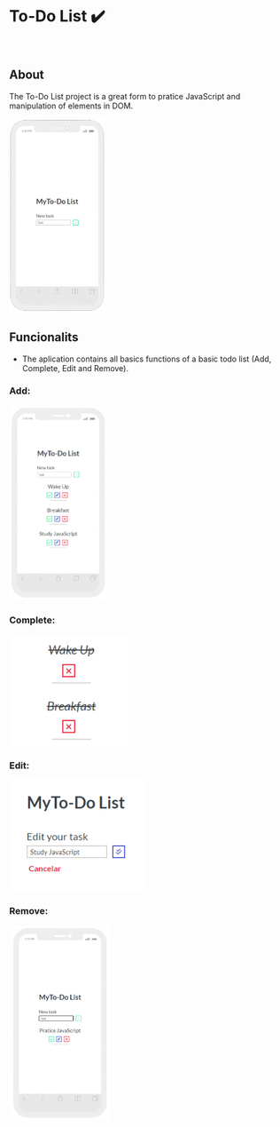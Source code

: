 # To-Do List ✔️

<br/>

## About 

The To-Do List project is a great form to pratice JavaScript and manipulation of elements in DOM.

<img height="350px" src="assets/images/mobile-layout.png"/>

## Funcionalits

- The aplication contains all basics functions of a basic todo list (Add, Complete, Edit and Remove).

### Add:

<img height="350px" src="assets/images/mobile-layout-add-task.png"/>

### Complete:

<img height="200px" src="assets/images/finish-task.png"/>

### Edit:

<img height="200px" src="assets/images/edit-task.png"/>

### Remove:

<img height="350px" src="assets/images/mobile-layout-remove-task.png"/>
